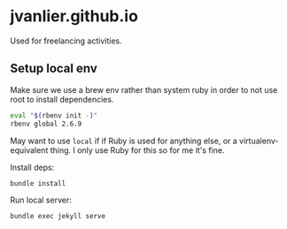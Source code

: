jvanlier.github.io
==================

Used for freelancing activities.


## Setup local env

Make sure we use a brew env rather than system ruby in order to not use root to install dependencies.

```bash
eval "$(rbenv init -)"
rbenv global 2.6.9
```

May want to use `local` if if Ruby is used for anything else, or a virtualenv-equivalent thing. I only use Ruby for this so for me it's fine.

Install deps:

```bash
bundle install
```

Run local server:

```bash
bundle exec jekyll serve
```
